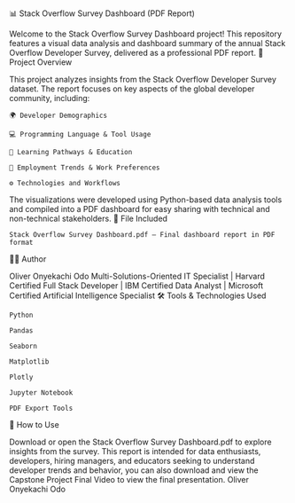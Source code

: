 📊 Stack Overflow Survey Dashboard (PDF Report)

Welcome to the Stack Overflow Survey Dashboard project! This repository features a visual data analysis and dashboard summary of the annual Stack Overflow Developer Survey, delivered as a professional PDF report.
📝 Project Overview

This project analyzes insights from the Stack Overflow Developer Survey dataset. The report focuses on key aspects of the global developer community, including:

    🌍 Developer Demographics

    💻 Programming Language & Tool Usage

    🧠 Learning Pathways & Education

    💼 Employment Trends & Work Preferences

    ⚙️ Technologies and Workflows

The visualizations were developed using Python-based data analysis tools and compiled into a PDF dashboard for easy sharing with technical and non-technical stakeholders.
📂 File Included

    Stack Overflow Survey Dashboard.pdf – Final dashboard report in PDF format

👨‍💻 Author

Oliver Onyekachi Odo
Multi-Solutions-Oriented IT Specialist | Harvard Certified Full Stack Developer | IBM Certified Data Analyst | Microsoft Certified Artificial Intelligence Specialist
🛠 Tools & Technologies Used

    Python

    Pandas

    Seaborn

    Matplotlib

    Plotly

    Jupyter Notebook

    PDF Export Tools

📌 How to Use

Download or open the Stack Overflow Survey Dashboard.pdf to explore insights from the survey. This report is intended for data enthusiasts, developers, hiring managers, and educators seeking to understand developer trends and behavior, you can also download and view the Capstone Project Final Video to view the final presentation. Oliver Onyekachi Odo
